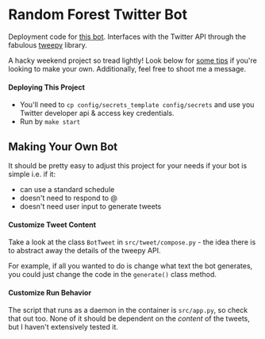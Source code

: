 # Random Forest Twitter Bot

Deployment code for [this bot](https://twitter.com/randoforestbot). Interfaces with the Twitter API through the fabulous [tweepy](https://www.tweepy.org/) library.

A hacky weekend project so tread lightly! Look below for [some tips](#making-your-own-bot) if you're looking to make your own. Additionally, feel free to shoot me a message.

#### Deploying This Project

- You'll need to `cp config/secrets_template config/secrets` and use you Twitter developer api & access key credentials.
- Run by `make start`

## Making Your Own Bot

It should be pretty easy to adjust this project for your needs if your bot is simple i.e. if it:
- can use a standard schedule
- doesn't need to respond to @
- doesn't need user input to generate tweets

#### Customize Tweet Content

Take a look at the class `BotTweet` in `src/tweet/compose.py` - the idea there is to abstract away the details of the tweepy API.

For example, if all you wanted to do is change what text the bot generates, you could just change the code in the `generate()` class method.

#### Customize Run Behavior

The script that runs as a daemon in the container is `src/app.py`, so check that out too. None of it should be dependent on the *content* of the tweets, but I haven't extensively tested it.
